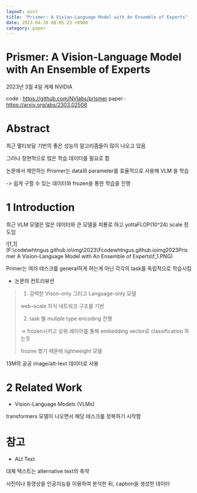 ```yaml
---
layout: post
title: "Prismer: A Vision-Language Model with An Ensemble of Experts"
date: 2023-04-30 00:05:23 +0900
category: paper
---
```


# Prismer: A Vision-Language Model with An Ensemble of Experts

2023년 3월 4일 게재 
NVIDIA

code : https://github.com/NVlabs/prismer
paper : https://arxiv.org/abs/2303.02506



# Abstract

최근 멀티보달 기반의 좋은 성능의 알고리즘들이 많이 나오고 있음 

그러나 정현적으로 많은 학습 데이터를 필요로 함 

논문에서 제안하는 Prismer는 data와 parameter를 효율적으로 사용해 VLM 을 학습 

-> 쉽게 구할 수 있는 데이터와 frozen을 통한 학습을 진행

# 1 Introduction

최근 VLM 모델은 많은 데이터와 큰 모델을 피룡로 하고 yottaFLOP(10^24) scale 정도임 

![f_1](F:\code\whtngus.github.io\img\2023\Fcodewhtngus.github.ioimg2023Prismer A Vision-Language Model with An Ensemble of Experts\f_1.PNG)

Primer는 여러 테스크를 general하게 하는게 아닌 각각의 task를 독립적으로 학습시킴 

- 논문의 컨트리뷰션

> 1. 강력한 Vison-only 그리고 Language-only 모델 
>
> web-scale 지식 네트워크 구조를 기반
>
> 2. task 별 muliple type encoding 진행
>
> -> frozen시키고 상위 레이어를 통해 embedding vector로 classification 하는듯
>
> frozne 했기 때문에 lightweight 모델

13M의 공공 image/alt-text 데이터로 사용

# 2 Related Work

- Vision-Language Models (VLMs) 

transformers 모델이 나오면서 해당 테스크를 정복하기 시작함 









# 참고

- ALt Text

대체 텍스트는 alternative text의 축약

사진이나 동영상을 인공지능을 이용하여 분석한 뒤, caption을 생성한 데이터

